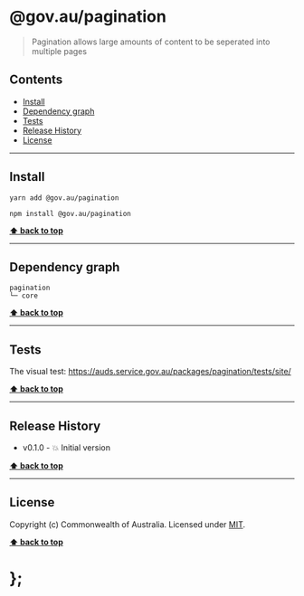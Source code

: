 @gov.au/pagination
============

> Pagination allows large amounts of content to be seperated into multiple pages


## Contents

* [Install](#install)
* [Dependency graph](#dependency-graph)
* [Tests](#tests)
* [Release History](#release-history)
* [License](#license)


----------------------------------------------------------------------------------------------------------------------------------------------------------------


## Install


```shell
yarn add @gov.au/pagination
```

```shell
npm install @gov.au/pagination
```


**[⬆ back to top](#contents)**


----------------------------------------------------------------------------------------------------------------------------------------------------------------


## Dependency graph

```shell
pagination
└─ core
```


**[⬆ back to top](#contents)**


----------------------------------------------------------------------------------------------------------------------------------------------------------------


## Tests

The visual test: https://auds.service.gov.au/packages/pagination/tests/site/


**[⬆ back to top](#contents)**


----------------------------------------------------------------------------------------------------------------------------------------------------------------


## Release History

* v0.1.0 - 💥 Initial version


**[⬆ back to top](#contents)**


----------------------------------------------------------------------------------------------------------------------------------------------------------------


## License

Copyright (c) Commonwealth of Australia.
Licensed under [MIT](https://raw.githubusercontent.com/govau/design-system-components/packages/core/master/LICENSE).


**[⬆ back to top](#contents)**

# };

